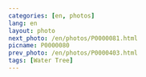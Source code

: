 ```yaml
---
categories: [en, photos]
lang: en
layout: photo
next_photo: /en/photos/P0000081.html
picname: P0000080
prev_photo: /en/photos/P0000403.html
tags: [Water Tree]
---
```

